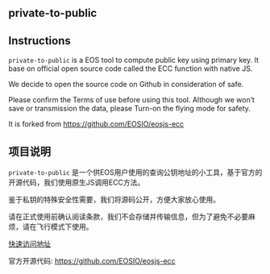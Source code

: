 ## private-to-public

## Instructions

`private-to-public` is a EOS tool to compute public key using primary key. It base on official open source code called the ECC function with native JS.

We decide to open the source code on Github in consideration of safe.

Please confirm the Terms of use before using this tool. Although we won’t save or transmission the data, please Turn-on the flying mode for safety.

It is forked from https://github.com/EOSIO/eosjs-ecc

## 项目说明

`private-to-public` 是一个供EOS用户使用的查询公钥地址的小工具，基于官方的开源代码，我们使用原生JS调用ECC方法。

鉴于私钥的特殊安全性需要，我们将源码公开，方便大家放心使用。

请在正式使用前确认阅读条款，我们不会存储并传输信息，但为了避免不必要麻烦，请在飞行模式下使用。

[快速访问地址](https://meet-one.github.io/private-to-public/index.html)

官方开源代码: https://github.com/EOSIO/eosjs-ecc

